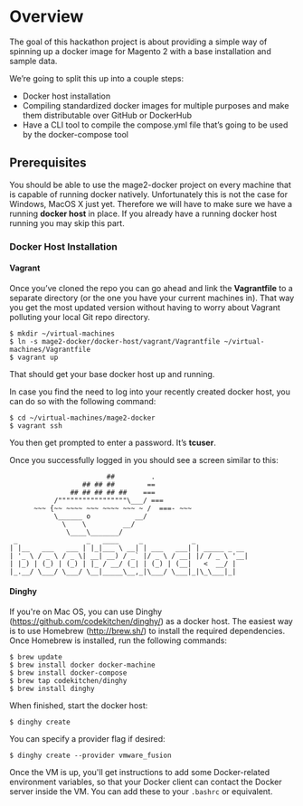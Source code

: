 # Overview
The goal of this hackathon project is about providing a simple way of spinning up a docker image for Magento 2 with a base installation and sample data.

We’re going to split this up into a couple steps:
- Docker host installation
- Compiling standardized docker images for multiple purposes and make them distributable over GitHub or DockerHub
- Have a CLI tool to compile the compose.yml file that’s going to be used by the docker-compose tool

## Prerequisites
You should be able to use the mage2-docker project on every machine that is capable of running docker natively. Unfortunately this is not the case for Windows, MacOS X just yet. Therefore we will have to make sure we have a running **docker host** in place. If you already have a running docker host running you may skip this part.
### Docker Host Installation
#### Vagrant
Once you’ve cloned the repo you can go ahead and link the **Vagrantfile** to a separate directory (or the one you have your current machines in). That way you get the most updated version without having to worry about Vagrant polluting your local Git repo directory.

	$ mkdir ~/virtual-machines
	$ ln -s mage2-docker/docker-host/vagrant/Vagrantfile ~/virtual-machines/Vagrantfile
	$ vagrant up

That should get your base docker host up and running.

In case you find the need to log into your recently created docker host, you can do so with the following command:

	$ cd ~/virtual-machines/mage2-docker
	$ vagrant ssh

You then get prompted to enter a password. It’s **tcuser**.

Once you successfully logged in you should see a screen similar to this:

							##         .
	                  ## ## ##        ==
	               ## ## ## ## ##    ===
	           /"""""""""""""""""\___/ ===
	      ~~~ {~~ ~~~~ ~~~ ~~~~ ~~~ ~ /  ===- ~~~
	           \______ o           __/
	             \    \         __/
	              \____\_______/
	 _                 _   ____     _            _
	| |__   ___   ___ | |_|___ \ __| | ___   ___| | _____ _ __
	| '_ \ / _ \ / _ \| __| __) / _` |/ _ \ / __| |/ / _ \ '__|
	| |_) | (_) | (_) | |_ / __/ (_| | (_) | (__|   <  __/ |
	|_.__/ \___/ \___/ \__|_____\__,_|\___/ \___|_|\_\___|_|

#### Dinghy
If you're on Mac OS, you can use Dinghy (https://github.com/codekitchen/dinghy/) as a docker host. The easiest way is to use Homebrew (http://brew.sh/) to install the required dependencies. Once Homebrew is installed, run the following commands:

	$ brew update
	$ brew install docker docker-machine
	$ brew install docker-compose
	$ brew tap codekitchen/dinghy
	$ brew install dinghy

When finished, start the docker host:

	$ dinghy create

You can specify a provider flag if desired:

	$ dinghy create --provider vmware_fusion

Once the VM is up, you'll get instructions to add some Docker-related environment variables, so that your Docker client can contact the Docker server inside the VM. You can add these to your `.bashrc` or equivalent.
